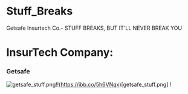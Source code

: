 # Stuff_Breaks
Getsafe Insurtech Co.- STUFF BREAKS, BUT IT'LL NEVER BREAK YOU

 #                                 InsurTech Company:        
### **Getsafe**

![getsafe_stuff.png](https://ibb.co/5h6VNqx)!!(https://ibb.co/5h6VNqx)[getsafe_stuff.png]
!

<!--stackedit_data:
eyJoaXN0b3J5IjpbLTE3NTA5MDU5NzksMjk0NTk0NDY4LC0xMj
E5OTYyNTU5XX0=
-->